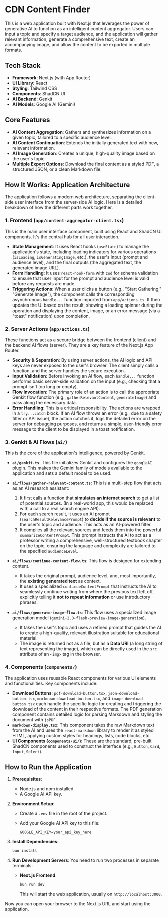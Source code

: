 # CDN Content Finder

This is a web application built with Next.js that leverages the power of generative AI to function as an intelligent content aggregator. Users can input a topic and specify a target audience, and the application will gather relevant information, generate a comprehensive text, create an accompanying image, and allow the content to be exported in multiple formats.

## Tech Stack

- **Framework**: Next.js (with App Router)
- **UI Library**: React
- **Styling**: Tailwind CSS
- **Components**: ShadCN UI
- **AI Backend**: Genkit
- **AI Models**: Google AI (Gemini)

## Core Features

- **AI Content Aggregation**: Gathers and synthesizes information on a given topic, tailored to a specific audience level.
- **AI Content Continuation**: Extends the initially generated text with new, relevant information.
- **AI Image Generation**: Creates a unique, high-quality image based on the user's topic.
- **Multiple Export Options**: Download the final content as a styled PDF, a structured JSON, or a clean Markdown file.

## How It Works: Application Architecture

The application follows a modern web architecture, separating the client-side user interface from the server-side AI logic. Here is a detailed breakdown of how the different parts work together.

### 1. Frontend (`app/content-aggregator-client.tsx`)

This is the main user interface component, built using React and ShadCN UI components. It's the central hub for all user interaction.

- **State Management**: It uses React hooks (`useState`) to manage the application's state, including loading indicators for various operations (`isLoading`, `isGeneratingImage`, etc.), the user's input (prompt and audience level), and the final outputs (the aggregated text, the generated image URL).
- **Form Handling**: It uses `react-hook-form` with `zod` for schema validation to ensure that user input for the prompt and audience level is valid before any requests are made.
- **Triggering Actions**: When a user clicks a button (e.g., "Start Gathering," "Generate Image"), the component calls the corresponding asynchronous `handle...` function imported from `app/actions.ts`. It then updates the UI based on the result, showing a loading spinner during the operation and displaying the content, image, or an error message (via a "toast" notification) upon completion.

### 2. Server Actions (`app/actions.ts`)

These functions act as a secure bridge between the frontend (client) and the backend AI flows (server). They are a key feature of the Next.js App Router.

- **Security & Separation**: By using server actions, the AI logic and API keys are never exposed to the user's browser. The client simply calls a function, and the server handles the secure execution.
- **Input Validation**: Before invoking an AI flow, each `handle...` function performs basic server-side validation on the input (e.g., checking that a prompt isn't too long or empty).
- **Flow Invocation**: The primary role of an action is to call the appropriate Genkit flow function (e.g., `gatherRelevantContent`, `generateImage`) and pass along the necessary data.
- **Error Handling**: This is a critical responsibility. The actions are wrapped in a `try...catch` block. If an AI flow throws an error (e.g., due to a safety filter or API issue), the action catches it, logs the detailed error on the server for debugging purposes, and returns a simple, user-friendly error message to the client to be displayed in a toast notification.

### 3. Genkit & AI Flows (`ai/`)

This is the core of the application's intelligence, powered by Genkit.

- **`ai/genkit.ts`**: This file initializes Genkit and configures the `googleAI` plugin. This makes the Gemini family of models available to the application and sets a default model to be used.

- **`ai/flows/gather-relevant-content.ts`**: This is a multi-step flow that acts as an AI research assistant:

  1. It first calls a function that **simulates an internet search** to get a list of potential sources. (In a real-world app, this would be replaced with a call to a real search engine API).
  2. For each search result, it uses an AI prompt (`searchResultRelevancePrompt`) to **decide if the source is relevant** to the user's topic and audience. This acts as an AI-powered filter.
  3. It compiles all the relevant sources and feeds them into the powerful `summarizeContentPrompt`. This prompt instructs the AI to act as a professor writing a comprehensive, well-structured textbook chapter on the topic, ensuring the language and complexity are tailored to the specified `audienceLevel`.

- **`ai/flows/continue-content-flow.ts`**: This flow is designed for extending content.

  - It takes the original prompt, audience level, and, most importantly, the **existing generated text** as context.
  - It uses a specialized `continueContentPrompt` that instructs the AI to seamlessly continue writing from where the previous text left off, explicitly telling it **not to repeat information** or use introductory phrases.

- **`ai/flows/generate-image-flow.ts`**: This flow uses a specialized image generation model (`gemini-2.0-flash-preview-image-generation`).

  - It takes the user's topic and uses a refined prompt that guides the AI to create a high-quality, relevant illustration suitable for educational material.
  - The image is returned not as a file, but as a **Data URI** (a long string of text representing the image), which can be directly used in the `src` attribute of an `<img>` tag in the browser.

### 4. Components (`components/`)

The application uses reusable React components for various UI elements and functionalities. Key components include:

- **Download Buttons**: `pdf-download-button.tsx`, `json-download-button.tsx`, `markdown-download-button.tsx`, and `image-download-button.tsx` each handle the specific logic for creating and triggering the download of the content in their respective formats. The PDF generation component contains detailed logic for parsing Markdown and styling the document with `jsPDF`.
- **`markdown-display.tsx`**: This component takes the raw Markdown text from the AI and uses the `react-markdown` library to render it as styled HTML, applying custom styles for headings, lists, code blocks, etc.
- **UI Components (`components/ui/`)**: These are the standard, pre-built ShadCN components used to construct the interface (e.g., `Button`, `Card`, `Input`, `Select`).

## How to Run the Application

1. **Prerequisites**:

    - Node.js and npm installed.
    - A Google AI API key.

2. **Environment Setup**:

    - Create a `.env` file in the root of the project.
    - Add your Google AI API key to this file:

      ```env
      GOOGLE_API_KEY=your_api_key_here
      ```

3. **Install Dependencies**:

    ```bash
    bun install
    ```

4. **Run Development Servers**:
    You need to run two processes in separate terminals:

    - **Next.js Frontend**:

      ```bash
      bun run dev
      ```

      This will start the web application, usually on `http://localhost:3000`.

Now you can open your browser to the Next.js URL and start using the application.
